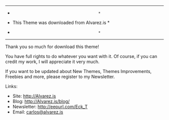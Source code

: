 *********************************************
*                                           *
* This Theme was downloaded from Alvarez.is *
*                                           *
*********************************************

Thank you so much for download this theme!

You have full rights to do whatever you want with it. Of course, if you can credit my work, I will appreciate it very much.

If you want to be updated about New Themes, Themes Improvements, Freebies and more, please register to my Newsletter.


Links:

* Site: http://Alvarez.is
* Blog: http://Alvarez.is/blog/
* Newsletter: http://eepurl.com/Eck_T
* Email: carlos@alvarez.is
